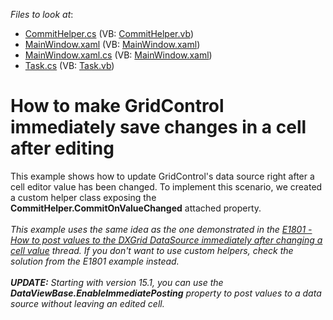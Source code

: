 <!-- default file list -->
*Files to look at*:

* [CommitHelper.cs](./CS/UpdateOnPropertyChanged/CommitHelper.cs) (VB: [CommitHelper.vb](./VB/UpdateOnPropertyChanged/CommitHelper.vb))
* [MainWindow.xaml](./CS/UpdateOnPropertyChanged/MainWindow.xaml) (VB: [MainWindow.xaml](./VB/UpdateOnPropertyChanged/MainWindow.xaml))
* [MainWindow.xaml.cs](./CS/UpdateOnPropertyChanged/MainWindow.xaml.cs) (VB: [MainWindow.xaml](./VB/UpdateOnPropertyChanged/MainWindow.xaml))
* [Task.cs](./CS/UpdateOnPropertyChanged/Task.cs) (VB: [Task.vb](./VB/UpdateOnPropertyChanged/Task.vb))
<!-- default file list end -->
# How to make GridControl immediately save changes in a cell after editing


<p>This example shows how to update GridControl's data source right after a cell editor value has been changed. To implement this scenario, we created a custom helper class exposing the <strong>Commit</strong><strong>Helper</strong><strong>.CommitOnValueChanged</strong> attached property.<br /><br /><em>This example uses the same idea as the one demonstrated in the <a href="https://www.devexpress.com/Support/Center/p/E1801">E1801 - How to post values to the DXGrid DataSource immediately after changing a cell value</a> thread. If you don't want to use custom helpers, check the solution from the E1801 example instead.<br /><br /><strong>UPDATE:</strong> Starting with version 15.1, you can use the <strong>DataViewBase.EnableImmediatePosting</strong> property to post values to a data source without leaving an edited cell.<br /></em></p>

<br/>


